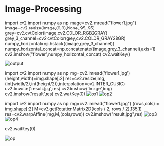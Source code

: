 # Image-Processing
import cv2
import numpy as np
image=cv2.imread("flower1.jpg")
image=cv2.resize(image,(0,0),None,.95,.95)
grey=cv2.cvtColor(image,cv2.COLOR_RGB2GRAY)
grey_3_channel=cv2.cvtColor(grey,cv2.COLOR_GRAY2BGR)
numpy_horizontal=np.hstack((image,grey_3_channel))
numpy_horizontal_concat=np.concatenate((image,grey_3_channel),axis=1)
cv2.imshow("flower",numpy_horizontal_concat)
cv2.waitKey()


![output](https://user-images.githubusercontent.com/72369402/105163284-ba317900-5b39-11eb-9103-313528df9fee.png)

import cv2
import numpy as np
img=cv2.imread('flower1.jpg')
(height,width)=img.shape[:2]
res=cv2.resize(img,(int(width/2),int(height/2)),interpolation=cv2.INTER_CUBIC)
cv2.imwrite('result.jpg',res)
cv2.imshow('image',img)
cv2.imshow('result',res)
cv2.waitKey(0)
![op1](https://user-images.githubusercontent.com/72369402/105165079-e5b56300-5b3b-11eb-9756-e4dcefaae1dd.png)
![op2](https://user-images.githubusercontent.com/72369402/105165107-ec43da80-5b3b-11eb-8fa2-959c0dc197ef.png)


import cv2
import numpy as np
img=cv2.imread("flower1.jpg")
(rows,cols) = img.shape[:2]
M=cv2.getRotationMatrix2D((cols / 2, rows / 2),135,1)
res=cv2.warpAffine(img,M,(cols,rows))
cv2.imshow("result.jpg",res)
![op3](https://user-images.githubusercontent.com/72369402/105165941-f61a0d80-5b3c-11eb-9089-980c40bb5411.PNG)
![op4](https://user-images.githubusercontent.com/72369402/105166215-409b8a00-5b3d-11eb-8f2e-0786ac1c5f64.PNG)

cv2.waitKey(0)

![op](https://user-images.githubusercontent.com/72369402/105164279-f6190e00-5b3a-11eb-8b2f-4c34fc15cd50.png)

